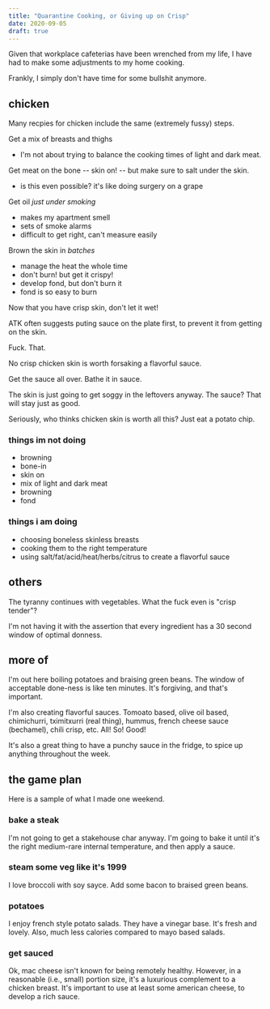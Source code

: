 ```yaml
---
title: "Quarantine Cooking, or Giving up on Crisp"
date: 2020-09-05
draft: true 
---
```


Given that workplace cafeterias have been wrenched from my life, I have had to make some adjustments to my home cooking. 

Frankly, I simply don't have time for some bullshit anymore. 

## chicken 

Many recpies for chicken include the same (extremely fussy) steps. 

Get a mix of breasts and thighs
- I'm not about trying to balance the cooking times of light and dark meat.  

Get meat on the bone -- skin on! -- but make sure to salt under the skin. 
- is this even possible? it's like doing surgery on a grape

Get oil *just under smoking* 
- makes my apartment smell
- sets of smoke alarms
- difficult to get right, can't measure easily

Brown the skin in *batches*
- manage the heat the whole time
- don't burn! but get it crispy!
- develop fond, but don't burn it
- fond is so easy to burn

Now that you have crisp skin, don't let it wet!

ATK often suggests puting sauce on the plate first, to prevent it from getting on the skin. 

Fuck. That. 

No crisp chicken skin is worth forsaking a flavorful sauce. 

Get the sauce all over. Bathe it in sauce. 

The skin is just going to get soggy in the leftovers anyway. The sauce? That will stay just as good. 

Seriously, who thinks chicken skin is worth all this? Just eat a potato chip.

### things im not doing 
- browning
- bone-in
- skin on
- mix of light and dark meat
- browning
- fond

### things i am doing
- choosing boneless skinless breasts
- cooking them to the right temperature
- using salt/fat/acid/heat/herbs/citrus to create a flavorful sauce

## others 

The tyranny continues with vegetables. What the fuck even is "crisp tender"? 

I'm not having it with the assertion that every ingredient has a 30 second window of optimal donness. 

## more of 
I'm out here boiling potatoes and braising green beans. The window of acceptable done-ness is like ten minutes. It's forgiving, and that's important. 

I'm also creating flavorful sauces. Tomoato based, olive oil based, chimichurri, tximitxurri (real thing), hummus, french cheese sauce (bechamel), chili crisp, etc. All! So! Good!

It's also a great thing to have a punchy sauce in the fridge, to spice up anything throughout the week. 

## the game plan
Here is a sample of what I made one weekend. 

### bake a steak
I'm not going to get a stakehouse char anyway. I'm going to bake it until it's the right medium-rare internal temperature, and then apply a sauce. 

### steam some veg like it's 1999
I love broccoli with soy sayce. Add some bacon to braised green beans. 

### potatoes 
I enjoy french style potato salads. They have a vinegar base. It's fresh and lovely. Also, much less calories compared to mayo based salads. 

### get sauced
Ok, mac cheese isn't known for being remotely healthy. However, in a reasonable (i.e., small) portion size, it's a luxurious complement to a chicken breast. It's important to use at least some american cheese, to develop a rich sauce. 



